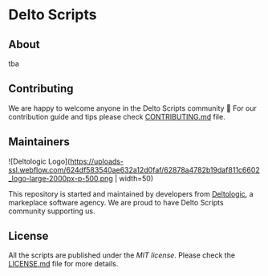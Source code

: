 # Delto Scripts
## About
tba

## Contributing
We are happy to welcome anyone in the Delto Scripts community 🚀 For our contribution guide and tips please check [CONTRIBUTING.md](./CONTRIBUTING.md) file.

## Maintainers
![Deltologic Logo](https://uploads-ssl.webflow.com/624df583540ae632a12d0faf/62878a4782b19daf811c6602_logo-large-2000px-p-500.png | width=50)

This repository is started and maintained by developers from [Deltologic](https://deltologic.com), a markeplace software agency. We are proud to have Delto Scripts community supporting us.


## License
All the scripts are published under the _MIT license_. Please check the [LICENSE.md](./LICENSE.md) file for more details.
